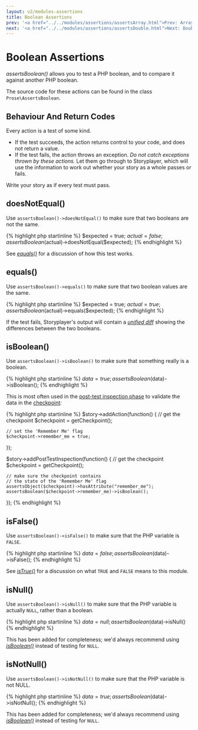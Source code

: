 ```yaml
---
layout: v2/modules-assertions
title: Boolean Assertions
prev: '<a href="../../modules/assertions/assertsArray.html">Prev: Array Assertions</a>'
next: '<a href="../../modules/assertions/assertsDouble.html">Next: Double Assertions</a>'
---
```


# Boolean Assertions

_assertsBoolean()_ allows you to test a PHP boolean, and to compare it against another PHP boolean.

The source code for these actions can be found in the class `Prose\AssertsBoolean`.

## Behaviour And Return Codes

Every action is a test of some kind.

* If the test succeeds, the action returns control to your code, and does not return a value.
* If the test fails, the action throws an exception. _Do not catch exceptions thrown by these actions._ Let them go through to Storyplayer, which will use the information to work out whether your story as a whole passes or fails.

Write your story as if every test must pass.

## doesNotEqual()

Use `assertsBoolean()->doesNotEqual()` to make sure that two booleans are not the same.

{% highlight php startinline %}
$expected = true;
$actual   = false;
assertsBoolean($actual)->doesNotEqual($expected);
{% endhighlight %}

See _[equals()](#equals)_ for a discussion of how this test works.

## equals()

Use `assertsBoolean()->equals()` to make sure that two boolean values are the same.

{% highlight php startinline %}
$expected = true;
$actual   = true;
assertsBoolean($actual)->equals($expected);
{% endhighlight %}

If the test fails, Storyplayer's output will contain a _[unified diff](http://en.wikipedia.org/wiki/Diff#Unified_format)_ showing the differences between the two booleans.

## isBoolean()

Use `assertsBoolean()->isBoolean()` to make sure that something really is a boolean.

{% highlight php startinline %}
$data = true;
assertsBoolean($data)->isBoolean();
{% endhighlight %}

This is most often used in the [post-test inspection phase](../../stories/post-test-inspection.html) to validate the data in the [checkpoint](../../stories/the-checkpoint.html):

{% highlight php startinline %}
$story->addAction(function() {
    // get the checkpoint
    $checkpoint = getCheckpoint();

    // set the 'Remember Me' flag
    $checkpoint->remember_me = true;
});

$story->addPostTestInspection(function() {
    // get the checkpoint
    $checkpoint = getCheckpoint();

    // make sure the checkpoint contains
    // the state of the 'Remember Me' flag
    assertsObject($checkpoint)->hasAttribute("remember_me");
    assertsBoolean($checkpoint->remember_me)->isBoolean();
});
{% endhighlight %}

## isFalse()

Use `assertsBoolean()->isFalse()` to make sure that the PHP variable is `FALSE`.

{% highlight php startinline %}
$data = false;
assertsBoolean($data)->isFalse();
{% endhighlight %}

See _[isTrue()](#istrue)_ for a discussion on what `TRUE` and `FALSE` means to this module.

## isNull()

Use `assertsBoolean()->isNull()` to make sure that the PHP variable is actually `NULL`, rather than a boolean.

{% highlight php startinline %}
$data = null;
assertsBoolean($data)->isNull()
{% endhighlight %}

This has been added for completeness; we'd always recommend using _[isBoolean()](#isboolean)_ instead of testing for `NULL`.

## isNotNull()

Use `assertsBoolean()->isNotNull()` to make sure that the PHP variable is not NULL.

{% highlight php startinline %}
$data = true;
assertsBoolean($data)->isNotNull();
{% endhighlight %}

This has been added for completeness; we'd always recommend using _[isBoolean()](#isboolean)_ instead of testing for `NULL`.

